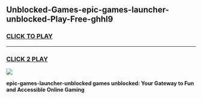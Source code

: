 
## Unblocked-Games-epic-games-launcher-unblocked-Play-Free-ghhl9
<h3>
<a href="https://premium76.site?title=epic-games-launcher-unblocked&ref=18A">CLICK TO PLAY</a></h3>
<hr>

<h3>
<a href="https://premium76.site?title=epic-games-launcher-unblocked&ref=18A">CLICK 2 PLAY</a>
  
</h3>

<a href="https://premium76.site?title=epic-games-launcher-unblocked&ref=18A"><img src="https://clearcache.store/games.png"></a>


**epic-games-launcher-unblocked games unblocked: Your Gateway to Fun and Accessible Online Gaming**
